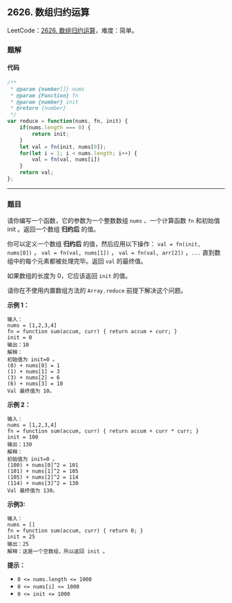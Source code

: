## 2626. 数组归约运算

LeetCode：[2626. 数组归约运算](https://leetcode.cn/problems/array-reduce-transformation/)，难度：简单。

### 题解

#### 代码

```javascript
/**
 * @param {number[]} nums
 * @param {Function} fn
 * @param {number} init
 * @return {number}
 */
var reduce = function(nums, fn, init) {
    if(nums.length === 0) {
        return init;
    }
    let val = fn(init, nums[0]);
    for(let i = 1; i < nums.length; i++) {
        val = fn(val, nums[i])
    }
    return val;
};
```



---



### 题目

请你编写一个函数，它的参数为一个整数数组 `nums` 、一个计算函数 `fn` 和初始值 init 。返回一个数组 **归约后** 的值。

你可以定义一个数组 **归约后** 的值，然后应用以下操作： `val = fn(init, nums[0])` ， `val = fn(val, nums[1])` ， `val = fn(val, arr[2])` ，`...` 直到数组中的每个元素都被处理完毕。返回 `val` 的最终值。

如果数组的长度为 0，它应该返回 `init` 的值。

请你在不使用内置数组方法的 `Array.reduce` 前提下解决这个问题。

 

**示例 1：**

```
输入：
nums = [1,2,3,4]
fn = function sum(accum, curr) { return accum + curr; }
init = 0
输出：10
解释：
初始值为 init=0 。
(0) + nums[0] = 1
(1) + nums[1] = 3
(3) + nums[2] = 6
(6) + nums[3] = 10
Val 最终值为 10。
```

**示例 2：**

```
输入： 
nums = [1,2,3,4]
fn = function sum(accum, curr) { return accum + curr * curr; }
init = 100
输出：130
解释：
初始值为 init=0 。
(100) + nums[0]^2 = 101
(101) + nums[1]^2 = 105
(105) + nums[2]^2 = 114
(114) + nums[3]^2 = 130
Val 最终值为 130。
```

**示例3:**

```
输入： 
nums = []
fn = function sum(accum, curr) { return 0; }
init = 25
输出：25
解释：这是一个空数组，所以返回 init 。
```

 

**提示：**

- `0 <= nums.length <= 1000`
- `0 <= nums[i] <= 1000`
- `0 <= init <= 1000`


